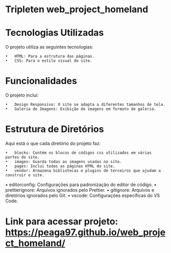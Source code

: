 # Tripleten web_project_homeland

# Tecnologias Utilizadas

O projeto utiliza as seguintes tecnologias:

	•	HTML: Para a estrutura das páginas.
	•	CSS: Para o estilo visual do site.

# Funcionalidades

O projeto inclui:

	•	Design Responsivo: O site se adapta a diferentes tamanhos de tela.
	•	Galeria de Imagens: Exibição de imagens em formato de galeria.

# Estrutura de Diretórios

Aqui está o que cada diretório do projeto faz:

	•	blocks: Contém os blocos de códigos css utilizados em várias partes do site.
	•	images: Guarda todas as imagens usadas no site.
	•	pages: Inclui todas as páginas HTML do site.
	•	vendor: Armazena bibliotecas e plugins de terceiros que ajudam a construir o site.
  •	editorconfig: Configurações para padronização do editor de código.
	• prettierignore: Arquivos ignorados pelo Prettier.
	•	gitignore: Arquivos e diretórios ignorados pelo Git.
	• vscode: Configurações específicas do VS Code.


# Link para acessar projeto: https://peaga97.github.io/web_project_homeland/
